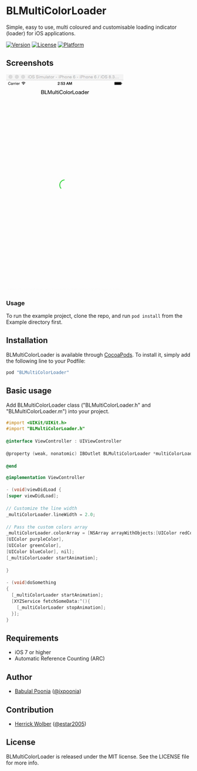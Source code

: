 # BLMultiColorLoader

Simple, easy to use, multi coloured and customisable loading indicator (loader) for iOS applications.

[![Version](https://img.shields.io/cocoapods/v/BLMultiColorLoader.svg?style=flat)](http://cocoapods.org/pods/BLMultiColorLoader)
[![License](https://img.shields.io/cocoapods/l/BLMultiColorLoader.svg?style=flat)](http://cocoapods.org/pods/BLMultiColorLoader)
[![Platform](https://img.shields.io/cocoapods/p/BLMultiColorLoader.svg?style=flat)](http://cocoapods.org/pods/BLMultiColorLoader)

## Screenshots

![Demo](./Screens/loader_screenshot.gif "Demo View")

### Usage

To run the example project, clone the repo, and run `pod install` from the Example directory first.

## Installation

BLMultiColorLoader is available through [CocoaPods](http://cocoapods.org). To install
it, simply add the following line to your Podfile:

```ruby
pod "BLMultiColorLoader"
```

## Basic usage

Add BLMultiColorLoader class ("BLMultiColorLoader.h" and "BLMultiColorLoader.m") into your project.

```objective-c
#import <UIKit/UIKit.h>
#import "BLMultiColorLoader.h"

@interface ViewController : UIViewController

@property (weak, nonatomic) IBOutlet BLMultiColorLoader *multiColorLoader;

@end
```

```objective-c
@implementation ViewController

- (void)viewDidLoad {
[super viewDidLoad];

// Customize the line width
_multiColorLoader.lineWidth = 2.0;

// Pass the custom colors array
_multiColorLoader.colorArray = [NSArray arrayWithObjects:[UIColor redColor],
[UIColor purpleColor],
[UIColor greenColor],
[UIColor blueColor], nil];
[_multiColorLoader startAnimation];

}

- (void)doSomething
{    
  [_multiColorLoader startAnimation];
  [XYZService fetchSomeData:^(){
    [_multiColorLoader stopAnimation];
  }];
}
```

## Requirements

- iOS 7 or higher
- Automatic Reference Counting (ARC)

## Author

- [Babulal Poonia](https://github.com/BLPoonia) ([@ixpoonia](https://twitter.com/ixpoonia))

## Contribution

- [Herrick Wolber](https://github.com/rico237) ([@estar2005](https://twitter.com/estar2005))

## License

BLMultiColorLoader is released under the MIT license. See the LICENSE file for more info.
